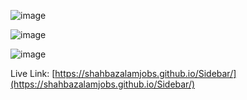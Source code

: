 ![image](https://github.com/shahbazalamjobs/01-Javascript-Beginners-Project/assets/125631878/5400ff95-2b53-4282-8764-2eef19b597be)


![image](https://github.com/shahbazalamjobs/01-Javascript-Beginners-Project/assets/125631878/c0a81636-9d52-47e4-b718-8d1e421e97a7)

![image](https://github.com/shahbazalamjobs/01-Javascript-Beginners-Project/assets/125631878/587ace32-c689-4e28-ae02-1928bdeff878)



Live Link: [https://shahbazalamjobs.github.io/Sidebar/](https://shahbazalamjobs.github.io/Sidebar/)
